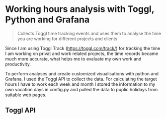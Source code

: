 # Working hours analysis with Toggl, Python and Grafana

> Collects Toggl time tracking events and uses them to analyse the time you are working for different projects and clients

Since I am using Toggl Track (https://toggl.com/track/) for tracking the time I am working on privat and work related projects, the time records became much more accurate, what
helps me to evaluate my own work and productivity.

To perform analyses and create customized visualisations with python and Grafana, I used the Toggl API to collect the data. For calculating
the target hours I have to work each week and month I stored the information to my own vacation days in config.py and pulled the data to puplic
holidays from suitable web pages.


## Toggl API
